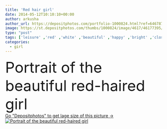 ```yaml
---
title: 'Red hair girl'
date: 2014-05-12T10:10:10+00:00
author: arkusha
author_url: https://depositphotos.com/portfolio-1000824.html?ref=64678756
image: https://st.depositphotos.com/thumbs/1000824/image/4617/46177395/api_thumb_450.jpg?forcejpeg=true
type: "post"
tags: ['leisure' ,'red' ,'white' ,'beautiful' ,'happy' ,'bright' ,'closeup' ,'single' ,'person' ,'human' ,'one' ,'girl' ,'female' ,'young' ,'people' ,'beauty' ,'park' ,'model' ,'happiness' ,'joy' ,'outdoor' ,'red haired' ,'portrait' ,'cute' ,'caucasian' ,'smile' ,'hair' ,'close' ,'healthy' ,'head' ,'natural' ,'teenager' ,'face' ,'european' ,'eyes' ,'modern' ,'skin' ,'pretty' ,'wall' ,'lovely' ,'woman' ,'lifestyle' ,'wood' ,'american' ,'lady' ,'attractive' ,'outside' ,'russian' ,'casual' ,'student' ]
categories: 
  - girl
---
```

<div aling="center">
            <font size="60"> Portrait of the beautiful red-haired girl</font>   
</div>
<div>
    <a href='https://st.depositphotos.com/thumbs/1000824/image/4617/46177395/api_thumb_450.jpg?forcejpeg=true?ref=64678756' target=_blank > Go "Depositphotos" to get lage size of this picture ->
        <img href='https://st.depositphotos.com/thumbs/1000824/image/4617/46177395/api_thumb_450.jpg?forcejpeg=true?ref=64678756' src='https://st.depositphotos.com/1000824/4617/i/950/depositphotos_46177395-stock-photo-red-hair-girl.jpg?forcejpeg=true' alt='Portrait of the beautiful red-haired girl' >
    </a>
</div>
